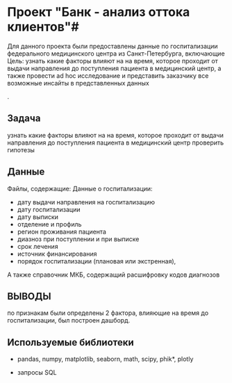 ﻿# Проект "Банк - анализ оттока клиентов"#

Для данного проекта были предоставлены данные по госпитализации федерального медицинского центра из Санкт-Петербурга, включающие
Цель: узнать какие факторы влияют на на время, которое проходит от выдачи направления до поступления пациента в медицинский центр, а также провести ad hoc исследование и представить заказчику все возможные инсайты в представленных данных

.

## Задача

узнать какие факторы влияют на на время, которое проходит от выдачи направления до поступления пациента в медицинский центр 
проверить гипотезы

## Данные

Файлы, содержащие:
Данные о госпитализации:
- дату выдачи направления на госпитализацию
- дату госпитализации
- дату выписки
- отделение и профиль
- регион проживания пациента
- диазноз при поступлении и при выписке
- срок лечения
- источник финансирования
- порядок госпитализации (плановая или экстренная), 

А также справочник МКБ, содержащий расшифровку кодов диагнозов

## ВЫВОДЫ

по признакам были определены 2 фактора, влияющие на время до госпитализации, 
был построен дашборд. 

## Используемые библиотеки

* pandas, numpy, matplotlib, seaborn, math, scipy, phik*, plotly
+ запросы SQL
